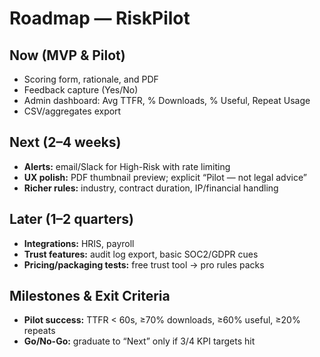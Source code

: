 # Roadmap — RiskPilot

## Now (MVP & Pilot)
- Scoring form, rationale, and PDF
- Feedback capture (Yes/No)
- Admin dashboard: Avg TTFR, % Downloads, % Useful, Repeat Usage
- CSV/aggregates export

## Next (2–4 weeks)
- **Alerts:** email/Slack for High-Risk with rate limiting
- **UX polish:** PDF thumbnail preview; explicit “Pilot — not legal advice”
- **Richer rules:** industry, contract duration, IP/financial handling

## Later (1–2 quarters)
- **Integrations:** HRIS, payroll
- **Trust features:** audit log export, basic SOC2/GDPR cues
- **Pricing/packaging tests:** free trust tool → pro rules packs

## Milestones & Exit Criteria
- **Pilot success:** TTFR < 60s, ≥70% downloads, ≥60% useful, ≥20% repeats
- **Go/No-Go:** graduate to “Next” only if 3/4 KPI targets hit

